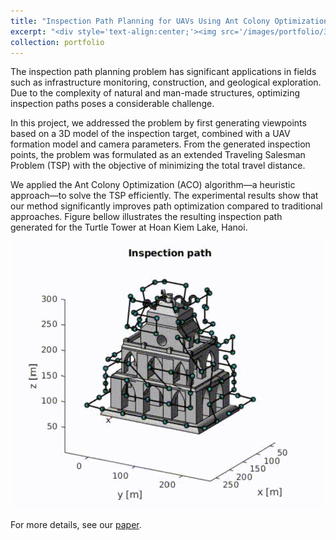 ```yaml
---
title: "Inspection Path Planning for UAVs Using Ant Colony Optimization"
excerpt: "<div style='text-align:center;'><img src='/images/portfolio/3d_coverage.png' width='400'>"
collection: portfolio
---
```


The inspection path planning problem has significant applications in fields such as infrastructure monitoring, construction, and geological exploration. Due to the complexity of natural and man-made structures, optimizing inspection paths poses a considerable challenge.

In this project, we addressed the problem by first generating viewpoints based on a 3D model of the inspection target, combined with a UAV formation model and camera parameters. From the generated inspection points, the problem was formulated as an extended Traveling Salesman Problem (TSP) with the objective of minimizing the total travel distance. 

We applied the Ant Colony Optimization (ACO) algorithm—a heuristic approach—to solve the TSP efficiently. The experimental results show that our method significantly improves path optimization compared to traditional approaches. Figure bellow illustrates the resulting inspection path generated for the Turtle Tower at Hoan Kiem Lake, Hanoi.

<div style='text-align:center;'><img src='/images/portfolio/aco_ipp.png' width='500'></div>


For more details, see our [paper](https://doi.org/10.1109/sii58957.2024.10417512).